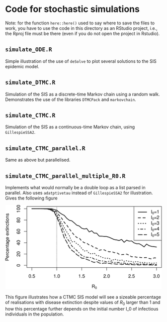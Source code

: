 # Code for stochastic simulations

Note: for the function `here::here()` used to say where to save the files to work, you have to use the code in this directory as an RStudio project, i.e., the Rproj file must be there (even if you do not open the project in Rstudio).

## `simulate_ODE.R`
Simple illustration of the use of `deSolve` to plot several solutions to the SIS epidemic model.

## `simulate_DTMC.R`
Simulation of the SIS as a discrete-time Markov chain using a random walk. Demonstrates the use of the libraries `DTMCPack` and `markovchain`.

## `simulate_CTMC.R`
Simulation of the SIS as a continuous-time Markov chain, using `GillespieSSA2`.

## `simulate_CTMC_parallel.R`
Same as above but parallelised.

## `simulate_CTMC_parallel_multiple_R0.R`
Implements what would normally be a double loop as a list parsed in parallel. Also uses `adatptivetau` instead of `GillespieSSA2` for illustration. Gives the following figure

![width=400px](https://github.com/julien-arino/UK-APASI/blob/298796a1e3c675aa7d0f03e08b482ff2c68a412c/StochasticSimulations/FIGURES/extinctions_fct_R0.png)

This figure illustrates how a CTMC SIS model will see a sizeable percentage of realisations with disease extinction despite values of $R_0$ larger than 1 and how this percentage further depends on the initial number I_0 of infectious individuals in the population.